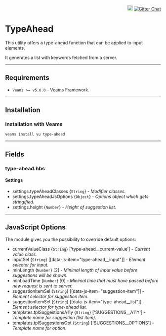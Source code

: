<p align='right'>
    <a href="https://badge.fury.io/js/veams-utility-type-ahead"><img src="https://badge.fury.io/js/veams-utility-type-ahead.svg" alt="npm version" height="18"></a>
    <a href='https://gitter.im/Sebastian-Fitzner/Veams?utm_source=badge&utm_medium=badge&utm_campaign=pr-badge'><img src='https://badges.gitter.im/Sebastian-Fitzner/Veams.svg' alt='Gitter Chat' /></a>
</p>

# TypeAhead

This utility offers a type-ahead function that can be applied to input elements.

It generates a list with keywords fetched from a server.

-----------

## Requirements
- `Veams >= v5.0.0` - Veams Framework.

-----------

## Installation

### Installation with Veams

`veams install vu type-ahead`

-------------

## Fields

### type-ahead.hbs

#### Settings

- settings.typeAheadClasses {`String`} - _Modifier classes._
- settings.typeAheadJsOptions {`Object`} - _Options object which gets stringified._
- settings.height {`Number`} - _Height of suggestion list._

-------------

## JavaScript Options

The module gives you the possibility to override default options:

- currentValueClass {`String`} ['type-ahead__current-value'] - _Current value class._
- inputSel {`String`} [[data-js-item="type-ahead__input"]] - _Element selector for input._
- minLength {`Number`} [2] - _Minimal length of input value before suggestions will be shown._
- minLoadTime {`Number`} [0] - _Minimal time that must have passed before new request is sent to server._
- suggestionItemSel {`String`} [[data-js-item="suggestion-item"]] - _Element selector for suggestion item._
- suggestionItemSel {`String`} [[data-js-item="type-ahead__list"]] - _Element selector for type-ahead list._
- templates.tplSuggestionsA11y {`String`} ['SUGGESTIONS__A11Y'] - _Template name for suggestion (list item)._
- templates.tplSuggestionsOpt {`String`} ['SUGGESTIONS__OPTIONS'] - _Template name for option._